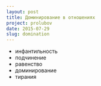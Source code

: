 ```yaml
---
layout: post
title: Доминирование в отношениях
project: prolubov
date: 2015-07-29
slug: domination
---
```


- инфантильность
- подчинение
- равенство
- доминирование
- тирания

